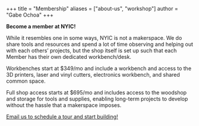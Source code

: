 +++
title = "Membership"
aliases = ["about-us", "workshop"]
author = "Gabe Ochoa"
+++

**Become a member at NYIC!**

While it resembles one in some ways, NYIC is not a makerspace. We do share tools and resources and spend a lot of time observing and helping out with each others’ projects, but the shop itself is set up such that each Member has their own dedicated workbench/desk. 

Workbenches start at $349/mo and include a workbench and access to the 3D printers, laser and vinyl cutters, electronics workbench, and shared common space.

Full shop access starts at $695/mo and includes access to the woodshop and storage for tools and supplies, enabling long-term projects to develop without the hassle that a makerspace imposes.

[Email us to schedule a tour and start building!](mailto:info@nyic.shop)
